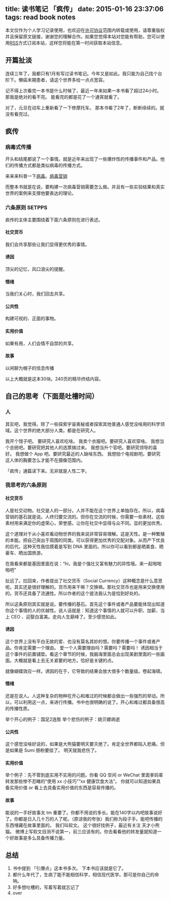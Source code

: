 title: 读书笔记 「疯传」
date: 2015-01-16 23:37:06
tags: read book notes
---

本文仅作为个人学习记录使用，也欢迎在[许可协议][1]范围内转载或使用，请尊重版权并且保留原文链接，谢谢您的理解合作。如果您觉得本站对您能有帮助，您可以使用[RSS][2]方式订阅本站，这样您将能在第一时间获取本站信息。

## 开篇扯淡

连续三年了，我都只有1月有写过读书笔记。今年又是如此。我只能为自己找个台阶下。懒癌末期患者，请这个世界多给一点点宽容。

记不得上次看完一本书是什么时候了，最近一年来如果一本书看了超过24小时。那我是绝对的看不完。 能看完的都是花了一个通宵就看了。

对了，元旦在动车上重新看了一下修摩托车。 那本书看了2年了，断断续续的。就没有看完过。

 <!--more-->

## 疯传
### 病毒式传播
开头和结尾都说了一个事情。就是近年来出现了一些爆炸性的传播事件和产品。他们的传播方式都是类似病毒的传播方式。

来来来科普一下[病毒][3]。[病毒营销][4]

而整本书就是在说，要构建一次病毒营销需要怎么做。并且有一些实验结果和真实世界的案例来支撑他要表达的理论。

### 六条原则 SETPPS
疯传的主体主要围绕着下面六条原则在进行表述。
#### 社交货币
我们会共享那些让我们显得更优秀的事情。
#### 诱因
顶尖的记忆，风口浪尖的提醒。
#### 情绪
当我们关心时，我们回去共享。
#### 公共性
构建可视的、正面的事物。
#### 实用价值
如果有用，人们会情不自禁的共享。
#### 故事
以闲聊为幌子的信息传播

以上大概就是这本30块。240页的精华终结内容。

## 自己的思考（下面是吐槽时间）

### 人
其实吧，我觉得。除了一些探索宇宙奥秘或者探索其他普通人感觉没啥用的科学领域。这个世界的绝大部分人类。都是在研究人。

我开个馆子吧。 要研究人喜欢吃啥。
我卖个衣服吧。要研究人喜欢穿啥。
我想当个总统吧。要研究把其他人的选票搞过来。
我想当升个官吧。要研究领导的喜好。
我想做个 App 吧。要研究最近的人缺啥东西。
我想拍个电视剧吧。要研究这人体的胸要怎么才能不在摄像范围内。

「疯传」通篇读下来。无非就是人性二字。

### 我思考的六条原则
#### 社交货币
人是社交动物。社交是人的一部分。人并不能在这个世界上单独存在。所以，病毒营销的基石就是说。人终归要交流的。但你在交流的时候，你需要一些素材。这些素材用来满足你的虚荣心，荣誉感。让你在社交中显得与众不同。显的更加优秀。

这个道理对于从小喜欢看动物世界的我来说非常容易理解。这是天性。是一种繁殖的本能。把自己突出于周围的同类。可以获得更加优秀的交配对象。从而产下优良的后代。这种天性我估摸着是写到 DNA 里面的。所以你可以看到都是晒美食、晒豪车、晒出国旅游。

在我看来都是基因里面在说：“hi，我是个强壮又富有魅力的异性哦。来一起啪啪啪吧”

扯远了。拉回来，作者提出了社交货币（Social Currency）这种概念是什么意思呢。其实还是很好理解的。货币用来干嘛？交换嘛。那社交货币也是用来交换使用的。货币还具备了流通性。所以作者的这个提法我认为是恰到好处的。

所以这条原则其实就是说。要传播的基石。首先这个事件或者产品要能体现出知道你这个事情的人的优越性。说人话就是：知道这个事情的人就可以升职、加薪、当上 CEO 、迎娶白富美。走向人生巅峰了。至少感觉如此。

#### 诱因

这个世界上没有平白无故的爱、也没有莫名其妙的恨。你要传播一个事件或者产品。你肯定需要一个理由。
爱一个人需要理由吗？需要吗？需要吗！
诱因相当于这个事件的前置铺垫。看这个章节的时候，我脑海里面总会出现美剧里面的一些画面。大概就是看上去无关紧要的地方。恰好是关键的点。

就像蝴蝶效应一样。诱因的在于，它导致的结果会放大很多个数量级。卷起海啸。

#### 情绪
还是在说人。人这种复杂的物种在开心和难过的时候都会做出一些强烈的举动。所以，可以利用这一点，来进行传播。书中也很明确的说了。开心和难过都具备很高的传播性质。

举个开心的例子：国足2连胜
举个悲伤的例子：姚贝娜病逝

#### 公共性

这个感觉没啥好说的，如果是大熊猫要明天要灭绝了。肯定全世界都陷入悲痛。但是如果是 Sumi 肠粉要挂了。 明天就我悲伤了。

#### 实用价值

举个例子：先不管到底实用不实用的问题。你看 QQ 空间 or WeChat 里面爹妈辈转发那些惨不忍睹的“使用 xx 小技巧”“xx 健康饮食大法”。 你就可以知道如果具备实用价值 or 看上去具备实用价值的东西是容易传播的。

#### 故事

能说的一手好故事太 tm 重要了。你都不用说的多长。能在140字以内吧故事说好了。你都是日入几十万的人了呢。（原谅我的夸张）我们称为段子手。能吧传播的东西埋藏在故事里面的。 我们叫软文。
这个很好找例子，最近有关注 天才小熊猫。 微博上写软文目测不说第一，前三应该有的。你去看看他的转发量就知道一个好故事是多么具备传播力量。

## 总结
1. 书中提到 「引爆点」这本书多次。 下本书应该就是它了。
2. 都什么年代了，生病了能不能相信科学，相信现代医学。那可是你自己的命呐。
3. 好多想吐槽的，写着写着就忘记了
4. over 

[1]:	http://creativecommons%E3%80%82org/licenses/by-nc/4%E3%80%820/deed%E3%80%82zh_TW
[2]:	http://iiiyu%E3%80%82com/atom%E3%80%82xml
[3]:	http://zh%E3%80%82wikipedia%E3%80%82org/wiki/%E7%97%85%E6%AF%92#%E3%80%82E7%E3%80%8297%E3%80%8285%E3%80%82E6%E3%80%82AF%E3%80%8292%E3%80%82E8%E3%80%8288%E3%80%8287%E3%80%82E4%E3%80%82BA%E3%80%82BA%E3%80%82E9%E3%80%82A1%E3%80%829E%E3%80%82E7%E3%80%8296%E3%80%82BE%E3%80%82E7%E3%80%8297%E3%80%8285
[4]:	http://zh%E3%80%82wikipedia%E3%80%82org/wiki/%E7%97%85%E6%AF%92%E8%90%A5%E9%94%80